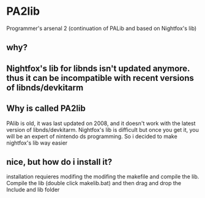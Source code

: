 # PA2lib
Programmer's arsenal 2 (continuation of PALib and based on Nightfox's lib)
<h2> why?<h2>
Nightfox's lib for libnds isn't updated anymore.
thus it can be incompatible with recent versions of libnds/devkitarm
  <h2> Why is called PA2lib </h3>
  PAlib is old, it was last updated on 2008, and it doesn't work with the latest version of
  libnds/devkitarm. Nightfox's lib is difficult but once you get it, you will be an expert of nintendo ds programming.
  So i decided to make nightfox's lib way easier
  
  <h2>nice, but how do i install it?</h2>
  installation requieres modifing the modifing the makefile and compile the lib.
  Compile the lib (double click makelib.bat) and then drag and drop the Include and lib folder

